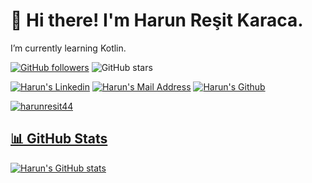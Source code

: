

# 👋 Hi there! I'm Harun Reşit Karaca.
I’m currently learning Kotlin.


[![GitHub followers](https://img.shields.io/github/followers/harunresit44?style=social)](https://github.com/harunresit44?tab=followers)
![GitHub stars](https://img.shields.io/github/stars/harunresit44?style=social) 
  

 <a href="https://www.linkedin.com/in/harun-re%C5%9Fit-karaca-9075331b3" target="_blank" rel="nofollow"><img alt="Harun's Linkedin" src="https://img.shields.io/badge/LinkedIn-black?style=for-the-badge&logo=linkedin&logoColor=blue" /></a>
 <a href="mailto:harun.emre44@hotmail.com" target="_blank" rel="nofollow"><img alt="Harun's Mail Address" src="https://img.shields.io/badge/Gmail-black?style=for-the-badge&logo=gmail&logoColor=red" /></a>
  <a href="https://github.com/harunresit44" target="_blank" rel="nofollow"><img alt="Harun's Github" img src="https://img.shields.io/badge/GitHub-100000?style=for-the-badge&logo=github&logoColor=pink"></img>


<img src="https://github-readme-stats.vercel.app/api/top-langs?username=harunresit44&show_icons=true&theme=dark&locale=en&layout=compact" alt="harunresit44" />


## 📊 GitHub Stats

![Harun's GitHub stats](https://github-readme-stats.vercel.app/api?username=harunresit44&show_icons=true&theme=dark)



